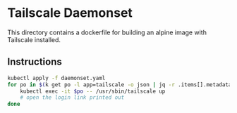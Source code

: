 # Tailscale Daemonset

This directory contains a dockerfile for building an alpine image with Tailscale
installed.


## Instructions

```bash
kubectl apply -f daemonset.yaml
for po in $(k get po -l app=tailscale -o json | jq -r .items[].metadata.name ); do
    kubectl exec -it $po -- /usr/sbin/tailscale up
    # open the login link printed out
done
```
